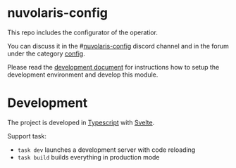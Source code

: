<!--
  ~ Licensed to the Apache Software Foundation (ASF) under one
  ~ or more contributor license agreements.  See the NOTICE file
  ~ distributed with this work for additional information
  ~ regarding copyright ownership.  The ASF licenses this file
  ~ to you under the Apache License, Version 2.0 (the
  ~ "License"); you may not use this file except in compliance
  ~ with the License.  You may obtain a copy of the License at
  ~
  ~   http://www.apache.org/licenses/LICENSE-2.0
  ~
  ~ Unless required by applicable law or agreed to in writing,
  ~ software distributed under the License is distributed on an
  ~ "AS IS" BASIS, WITHOUT WARRANTIES OR CONDITIONS OF ANY
  ~ KIND, either express or implied.  See the License for the
  ~ specific language governing permissions and limitations
  ~ under the License.
  ~
-->
# nuvolaris-config

This repo includes the configurator of the operatior.

You can discuss it in the #[nuvolaris-config](https://discord.gg/TfhXXxqXzj) discord channel and in the forum under the category [config](https://github.com/nuvolaris/nuvolaris/discussions/categories/config).

Please read the [development document](https://github.com/nuvolaris/nuvolaris/blob/main/docs/DEVEL.md) for instructions how to setup the development environment and develop this module.

# Development

The project is developed in [Typescript](https://www.typescriptlang.org/) with [Svelte](https://svelte.dev/).

Support task:

- `task dev`  launches a development server with code reloading 
- `task build` builds everything in production mode
